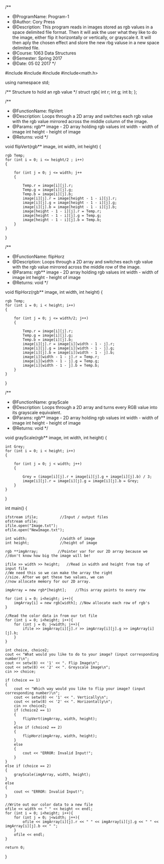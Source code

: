 /**
* @ProgramName: Program-1
* @Author: Cory Press
* @Description:
	This program reads in images stored as rgb values in a space delimited file format. Then 
	it will ask the user what they like to do the image, either flip it horizontally or vertically,
	or grayscale it. It will then aply the chosen effect and store the new rbg valuse in a new
	space delimited file.
* @Course: 1063 Data Structures
* @Semester: Spring 2017
* @Date: 05 02 2017
*/

#include<iostream>
#include<fstream>
#include<iomanip>
#include<math.h>

using namespace std;

/**
Structure to hold an rgb value
*/
struct rgb{
	int r;
	int g;
	int b;
};

/**
* @FunctionName: flipVert
* @Description:
	Loops through a 2D array and switches each rgb value with the rgb value mirrored across
	the middle column of the image.
* @Params:
	rgb** image - 2D array holding rgb values
	int width - width of image
	int height - height of image
* @Returns:
	void
*/

void flipVert(rgb** image, int width, int height)
{
	
	rgb Temp;
	for (int i = 0; i <= height/2 ; i++)
	{
		
		for (int j = 0; j <= width; j++
		{
			
			Temp.r = image[i][j].r;
			Temp.g = image[i][j].g;
			Temp.b = image[i][j].b;
			image[i][j].r = image[height - 1 - i][j].r;
			image[i][j].g = image[height - 1 - i][j].g;
			image[i][j].b = image[height - 1 - i][j].b;
			image[height - 1 - i][j].r = Temp.r;
			image[height - 1 - i][j].g = Temp.g;
			image[height - 1 - i][j].b = Temp.b;
		}
	}
}

/**
* @FunctionName: flipHorz
* @Description:
	Loops through a 2D array and switches each rgb value with the rgb value mirrored across
	the middle row of the image. 
* @Params:
	rgb** image - 2D array holding rgb values
	int width - width of image
	int height - height of image
* @Returns:
	void
*/

void flipHorz(rgb** image, int width, int height)
{
	
	rgb Temp;
	for (int i = 0; i < height; i++)
	{
		
		for (int j = 0; j <= width/2; j++)
		{
			
			Temp.r = image[i][j].r;
			Temp.g = image[i][j].g;
			Temp.b = image[i][j].b;
			image[i][j].r = image[i][width - 1 - j].r;
			image[i][j].g = image[i][width - 1 - j].g;
			image[i][j].b = image[i][width - 1 - j].b;
			image[i][width - 1 - j].r = Temp.r;
			image[i][width - 1 - j].g = Temp.g;
			image[i][width - 1 - j].b = Temp.b;
		}
	}
}

/**
* @FunctionName: grayScale
* @Description:
	Loops through a 2D array and turns every RGB value into its grayscale equivalent.
* @Params:
	rgb** image - 2D array holding rgb values
	int width - width of image
	int height - height of image
* @Returns:
	void
*/

void grayScale(rgb** image, int width, int height)
{
	
	int Grey;
	for (int i = 0; i < height; i++)
	{
		
		for (int j = 0; j < width; j++)
		{
			
			Grey = (image[i][j].r + image[i][j].g + image[i][j].b) / 3;
			image[i][j].r = image[i][j].g = image[i][j].b = Grey;
		}
	}
}


int main()
{
	
	ifstream ifile;          //Input / output files
	ofstream ofile;
	ifile.open("Image.txt");
	ofile.open("NewImage.txt");

	int width;               //width of image
	int height;              //height of image

	rgb **imgArray;         //Pointer var for our 2D array because we         
	//don't know how big the image will be!

	ifile >> width >> height;   //Read in width and height from top of input file
	//We need this so we can make the array the right 
	//size. After we get these two values, we can
	//now allocate memory for our 2D array.

	imgArray = new rgb*[height];    //This array points to every row

	for (int i = 0; i<height; i++){
		imgArray[i] = new rgb[width]; //Now allocate each row of rgb's
	}

	//Read the color data in from our txt file
	for (int i = 0; i<height; i++){
		for (int j = 0; j<width; j++){
			ifile >> imgArray[i][j].r >> imgArray[i][j].g >> imgArray[i][j].b;
		}
	}

	int choice, choice2;
	cout << "What would you like to do to your image? (input corresponding number)\n";
	cout << setw(8) << '1' << ". Flip Image\n";
	cout << setw(8) << '2' << ". Greyscale Image\n";
	cin >> choice;

	if (choice == 1)
	{
		cout << "Which way would you like to flip your image? (input corresponding number)\n";
		cout << setw(8) << '1' << ". Vertically\n";
		cout << setw(8) << '2' << ". Horizontally\n";
		cin >> choice2;
		if (choice2 == 1)
		{
			flipVert(imgArray, width, height);
		}
		else if (choice2 == 2)
		{
			flipHorz(imgArray, width, height);
		}
		else
		{
			cout << "ERROR: Invalid Input!";
		}
	}
	else if (choice == 2)
	{
		grayScale(imgArray, width, height);
	}
	else
	{
		cout << "ERROR: Invalid Input!";
	}

	//Write out our color data to a new file
	ofile << width << " " << height << endl;
	for (int i = 0; i<height; i++){
		for (int j = 0; j<width; j++){
			ofile << imgArray[i][j].r << " " << imgArray[i][j].g << " " << imgArray[i][j].b << " ";
		}
		ofile << endl;
	}

	return 0;
}
